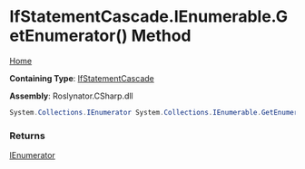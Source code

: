 # IfStatementCascade\.IEnumerable\.GetEnumerator\(\) Method

[Home](../../../../README.md)

**Containing Type**: [IfStatementCascade](../README.md)

**Assembly**: Roslynator\.CSharp\.dll

```csharp
System.Collections.IEnumerator System.Collections.IEnumerable.GetEnumerator()
```

### Returns

[IEnumerator](https://docs.microsoft.com/en-us/dotnet/api/system.collections.ienumerator)

